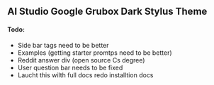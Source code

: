 
## AI Studio Google Grubox Dark Stylus Theme 




























#### Todo: 
- Side bar tags need to be better 
- Examples (getting starter promtps need to be better) 
- Reddit answer div  (open source Cs degree)
- User question bar needs to be fixed 
- Laucht this wilth full docs
redo installtion docs 


